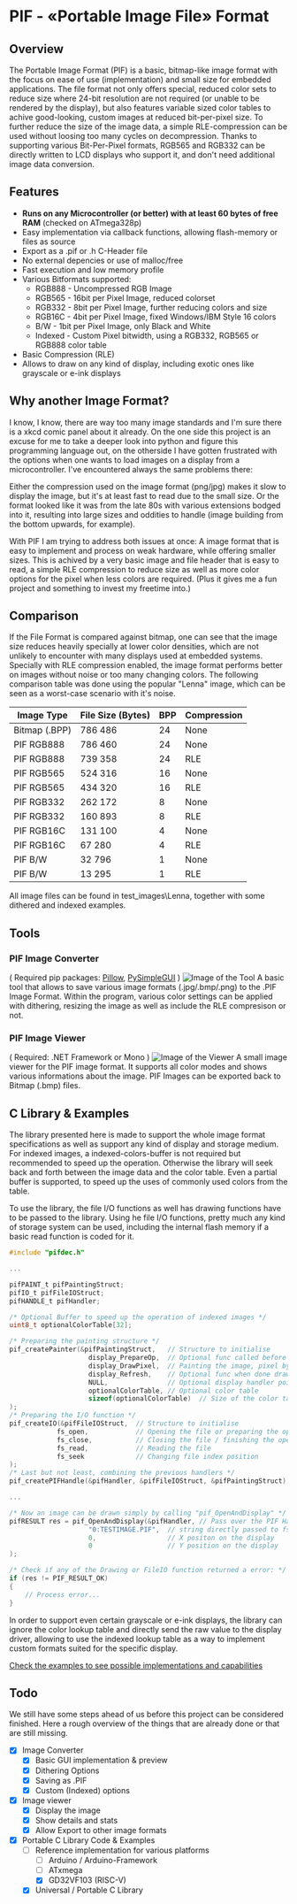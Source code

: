# PIF - «Portable Image File» Format
## Overview
The Portable Image Format (PIF) is a basic, bitmap-like image format with the focus on ease of use (implementation) and small size for embedded applications. The file format not only offers special, reduced color sets to reduce size where 24-bit resolution are not required (or unable to be rendered by the display), but also features variable sized color tables to achive good-looking, custom images at reduced bit-per-pixel size. To further reduce the size of the image data, a simple RLE-compression can be used without loosing too many cycles on decompression. Thanks to supporting various Bit-Per-Pixel formats, RGB565 and RGB332 can be directly written to LCD displays who support it, and don't need additional image data conversion.

## Features
 - **Runs on any Microcontroller (or better) with at least 60 bytes of free RAM** (checked on ATmega328p)
 - Easy implementation via callback functions, allowing flash-memory or files as source
 - Export as a .pif or .h C-Header file
 - No external depencies or use of malloc/free
 - Fast execution and low memory profile
 - Various Bitformats supported:
   - RGB888 - Uncompressed RGB Image
   - RGB565 - 16bit per Pixel Image, reduced colorset
   - RGB332	- 8bit per Pixel Image, further reducing colors and size
   - RGB16C	- 4bit per Pixel Image, fixed Windows/IBM Style 16 colors
   - B/W - 1bit per Pixel Image, only Black and White
   - Indexed - Custom Pixel bitwidth, using a RGB332, RGB565 or RGB888 color table
 - Basic Compression (RLE)
 - Allows to draw on any kind of display, including exotic ones like grayscale or e-ink displays

## Why another Image Format?
I know, I know, there are way too many image standards and I'm sure there is a xkcd comic panel about it already. On the one side this project is an excuse for me to take a deeper look into python and figure this programming language out, on the otherside I have gotten frustrated with the options when one wants to load images on a display from a microcontroller. I've encountered always the same problems there:

Either the compression used on the image format (png/jpg) makes it slow to display the image, but it's at least fast to read due to the small size.
Or the format looked like it was from the late 80s with various extensions bodged into it, resulting into large sizes and oddities to handle (image building from the bottom upwards, for example).

With PIF I am trying to address both issues at once: A image format that is easy to implement and process on weak hardware, while offering smaller sizes. This is achived by a very basic image and file header that is easy to read, a simple RLE compression to reduce size as well as more color options for the pixel when less colors are required. (Plus it gives me a fun project and something to invest my freetime into.)

## Comparison
If the File Format is compared against bitmap, one can see that the image size reduces heavily specially at lower color densities, which are not unlikely to encounter with many displays used at embedded systems. Specially with RLE compression enabled, the image format performs better on images without noise or too many changing colors. The following comparison table was done using the popular "Lenna" image, which can be seen as a worst-case scenario with it's noise.

| Image Type    | File Size (Bytes) | BPP | Compression |
|---------------|-------------------|-----|-------------|
| Bitmap (.BPP) | 786 486           | 24  | None        |
| PIF RGB888    | 786 460           | 24  | None        |
| PIF RGB888    | 739 358           | 24  | RLE         |
| PIF RGB565    | 524 316           | 16  | None        |
| PIF RGB565    | 434 320           | 16  | RLE         |
| PIF RGB332    | 262 172           | 8   | None        |
| PIF RGB332    | 160 893           | 8   | RLE         |
| PIF RGB16C    | 131 100           | 4   | None        |
| PIF RGB16C    | 67 280            | 4   | RLE         |
| PIF B/W       | 32 796            | 1   | None        |
| PIF B/W       | 13 295            | 1   | RLE        |

All image files can be found in test_images\Lenna, together with some dithered and indexed examples.
## Tools
### PIF Image Converter
( Required pip packages: [Pillow](https://pillow.readthedocs.io/en/stable/), [PySimpleGUI](https://pysimplegui.readthedocs.io/en/latest/) )
![Image of the Tool](test_images/tool_screenshot.png)
A basic tool that allows to save various image formats (.jpg/.bmp/.png) to the .PIF Image Format. Within the program, various color settings can be applied with dithering, resizing the image as well as include the RLE compresison or not.
### PIF Image Viewer
( Required: .NET Framework or Mono )
![Image of the Viewer](test_images/viewer_screenshot.png)
A small image viewer for the PIF image format. It supports all color modes and shows various informations about the image. PIF Images can be exported back to Bitmap (.bmp) files.
## C Library & Examples
The library presented here is made to support the whole image format specifications as well as support any kind of display and storage medium. For indexed images, a indexed-colors-buffer is not required but recommended to speed up the operation. Otherwise the library will seek back and forth between the image data and the color table. Even a partial buffer is supported, to speed up the uses of commonly used colors from the table.

To use the library, the file I/O functions as well has drawing functions have to be passed to the library. Using he file I/O functions, pretty much any kind of storage system can be used, including the internal flash memory if a basic read function is coded for it.

```c
#include "pifdec.h"

...

pifPAINT_t pifPaintingStruct;
pifIO_t pifFileIOStruct;
pifHANDLE_t pifHandler;

/* Optional Buffer to speed up the operation of indexed images */
uint8_t optionalColorTable[32];

/* Preparing the painting structure */
pif_createPainter(&pifPaintingStruct,	// Structure to initialise
					display_PrepareOp,	// Optional func called before drawing
					display_DrawPixel,	// Painting the image, pixel by pixel
					display_Refresh,	// Optional func when done drawing
					NULL,				// Optional display handler pointer
					optionalColorTable,	// Optional color table
					sizeof(optionalColorTable)	// Size of the color table
);
/* Preparing the I/O function */
pif_createIO(&pifFileIOStruct,	// Structure to initialise
			fs_open,			// Opening the file or preparing the operation
			fs_close,			// Closing the file / finishing the operation
			fs_read,			// Reading the file
			fs_seek				// Changing file index position
);
/* Last but not least, combining the previous handlers */
pif_createPIFHandle(&pifHandler, &pifFileIOStruct, &pifPaintingStruct);

...

/* Now an image can be drawn simply by calling "pif_OpenAndDisplay" */
pifRESULT res = pif_OpenAndDisplay(&pifHandler,	// Pass over the PIF Handler
					"0:TESTIMAGE.PIF",	// string directly passed to fs_open
					0,					// X positon on the display
					0					// Y position on the display
);

/* Check if any of the Drawing or FileIO function returned a error: */
if (res != PIF_RESULT_OK)
{
	// Process error...
}

```

In order to support even certain grayscale or e-ink displays, the library can ignore the color lookup table and directly send the raw value to the display driver, allowing to use the indexed lookup table as a way to implement custom formats suited for the specific display.

[Check the examples to see possible implementations and capabilities](/C%20Library/examples/README.md)

## Todo
We still have some steps ahead of us before this project can be considered finished. Here a rough overview of the things that are already done or that are still missing.
 - [x] Image Converter
	- [x] Basic GUI implementation & preview
	- [x] Dithering Options
	- [x] Saving as .PIF
	- [x] Custom (Indexed) options
 - [x] Image viewer
	- [x] Display the image
	- [x] Show details and stats
	- [x] Allow Export to other image formats
 - [x] Portable C Library Code & Examples
	- [ ] Reference implementation for various platforms
		- [ ] Arduino / Arduino-Framework
		- [ ] ATxmega
		- [x] GD32VF103 (RISC-V)
	- [x] Universal / Portable C Library
